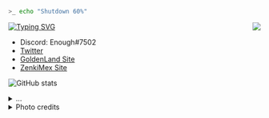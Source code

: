 ```bash
>_ echo "Shutdown 60%"
```

[![Typing SVG](https://readme-typing-svg.herokuapp.com?font=Fira+Code&size=18&duration=2000&pause=1000&color=00F764&center=true&multiline=true&width=415&height=51&lines=Backend+Developer;trying+to+learn+from+future)](https://git.io/typing-svg)
<img align='right' src="https://discord.c99.nl/widget/theme-3/412715766266200064.png"/>

- Discord: Enough#7502
- [Twitter](https://twitter.com/DevPyeh)
- [GoldenLand Site](https://goldenland.ml)
- [ZenkiMex Site](https://zenkimex.com.mx/)

![GitHub stats](https://github-readme-stats.vercel.app/api?username=devpyeh&show_icons=true&theme=aura)

<details>
  <summary>...</summary>
    In love there is always some madness, and in madness there is always some reason.
</details>

<details>
  <summary>Photo credits</summary>
    https://www.pixiv.net/en/users/11365815
</details>
